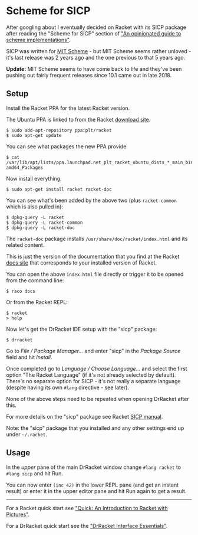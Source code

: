 Scheme for SICP
===============

After googling about I eventually decided on Racket with its SICP package after reading the "Scheme for SICP" section of ["An opinionated guide to scheme implementations"](https://wingolog.org/archives/2013/01/07/an-opinionated-guide-to-scheme-implementations).

SICP was written for [MIT Scheme](https://www.gnu.org/software/mit-scheme/) - but MIT Scheme seems rather unloved - it's last release was 2 years ago and the one previous to that 5 years ago.

**Update:** MIT Scheme seems to have come back to life and they've been pushing out fairly frequent releases since 10.1 came out in late 2018.

Setup
-----

Install the Racket PPA for the latest Racket version.

The Ubuntu PPA is linked to from the Racket [download site](https://download.racket-lang.org/).

    $ sudo add-apt-repository ppa:plt/racket
    $ sudo apt-get update

You can see what packages the new PPA provide:

    $ cat /var/lib/apt/lists/ppa.launchpad.net_plt_racket_ubuntu_dists_*_main_binary-amd64_Packages

Now install everything:

    $ sudo apt-get install racket racket-doc

You can see what's been added by the above two (plus `racket-common` which is also pulled in):

    $ dpkg-query -L racket
    $ dpkg-query -L racket-common
    $ dpkg-query -L racket-doc

The `racket-doc` package installs `/usr/share/doc/racket/index.html` and its related content.

This is just the version of the documentation that you find at the Racket [docs site](https://docs.racket-lang.org/) that corresponds to your installed version of Racket.

You can open the above `index.html` file directly or trigger it to be opened from the command line:

    $ raco docs

Or from the Racket REPL:

    $ racket
    > help

Now let's get the DrRacket IDE setup with the "sicp" package:

    $ drracket 

Go to _File / Package Manager..._ and enter "sicp" in the _Package Source_ field and hit _Install_.

Once completed go to _Language / Choose Language..._ and select the first option "The Racket Language" (if it's not already selected by default). There's no separate option for SICP - it's not really a separate language (despite having its own `#lang` directive - see later).

None of the above steps need to be repeated when opening DrRacket after this.

For more details on the "sicp" package see Racket [SICP manual](http://docs.racket-lang.org/sicp-manual/).

Note: the "sicp" package that you installed and any other settings end up under `~/.racket`.

Usage
-----

In the _upper_ pane of the main DrRacket window change `#lang racket` to `#lang sicp` and hit Run.

You can now enter `(inc 42)` in the lower REPL pane (and get an instant result) or enter it in the upper editor pane and hit Run again to get a result.

---

For a Racket quick start see ["Quick: An Introduction to Racket with Pictures"](https://docs.racket-lang.org/quick/).

For a DrRacket quick start see the ["DrRacket Interface Essentials"](https://docs.racket-lang.org/drracket/interface-essentials.html).
